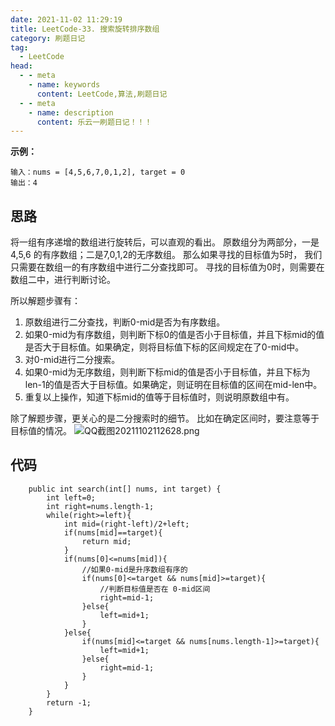 ```yaml
---
date: 2021-11-02 11:29:19
title: LeetCode-33. 搜索旋转排序数组
category: 刷题日记
tag:
  - LeetCode
head:
  - - meta
    - name: keywords
      content: LeetCode,算法,刷题日记
  - - meta
    - name: description
      content: 乐云一刷题日记！！！
---
```

**示例：**
```
输入：nums = [4,5,6,7,0,1,2], target = 0
输出：4
```
## 思路
将一组有序递增的数组进行旋转后，可以直观的看出。
原数组分为两部分，一是4,5,6 的有序数组；二是7,0,1,2的无序数组。
那么如果寻找的目标值为5时，
我们只需要在数组一的有序数组中进行二分查找即可。
寻找的目标值为0时，则需要在数组二中，进行判断讨论。

所以解题步骤有：
1. 原数组进行二分查找，判断0-mid是否为有序数组。
2. 如果0-mid为有序数组，则判断下标0的值是否小于目标值，并且下标mid的值是否大于目标值。如果确定，则将目标值下标的区间规定在了0-mid中。
3. 对0-mid进行二分搜索。
4. 如果0-mid为无序数组，则判断下标mid的值是否小于目标值，并且下标为len-1的值是否大于目标值。如果确定，则证明在目标值的区间在mid-len中。
5. 重复以上操作，知道下标mid的值等于目标值时，则说明原数组中有。

除了解题步骤，更关心的是二分搜索时的细节。
比如在确定区间时，要注意等于目标值的情况。
![QQ截图20211102112628.png](https://www.leyuna.xyz/image/2021-11-02/QQ截图20211102112628.png)

## 代码
```
    public int search(int[] nums, int target) {
        int left=0;
        int right=nums.length-1;
        while(right>=left){
            int mid=(right-left)/2+left;
            if(nums[mid]==target){
                return mid;
            }
            if(nums[0]<=nums[mid]){
                //如果0-mid是升序数组有序的
                if(nums[0]<=target && nums[mid]>=target){
                    //判断目标值是否在 0-mid区间
                    right=mid-1;
                }else{
                    left=mid+1;
                }
            }else{
                if(nums[mid]<=target && nums[nums.length-1]>=target){
                    left=mid+1;
                }else{
                    right=mid-1;
                }
            }
        }
        return -1;
    }
```
